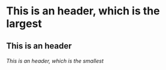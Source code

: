 # This is an header, which is the largest

## This is an header

###### This is an header, which is the smallest
